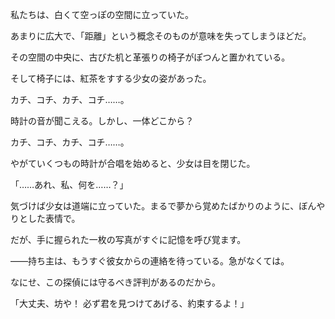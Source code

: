<!-- title: エイジアント・シューアーズ伝承 -->

私たちは、白くて空っぽの空間に立っていた。

あまりに広大で、「距離」という概念そのものが意味を失ってしまうほどだ。

その空間の中央に、古びた机と革張りの椅子がぽつんと置かれている。

そして椅子には、紅茶をすする少女の姿があった。

カチ、コチ、カチ、コチ……。

時計の音が聞こえる。しかし、一体どこから？

カチ、コチ、カチ、コチ……。

やがていくつもの時計が合唱を始めると、少女は目を閉じた。

「……あれ、私、何を……？」

気づけば少女は道端に立っていた。まるで夢から覚めたばかりのように、ぼんやりとした表情で。

だが、手に握られた一枚の写真がすぐに記憶を呼び覚ます。

――持ち主は、もうすぐ彼女からの連絡を待っている。急がなくては。

なにせ、この探偵には守るべき評判があるのだから。

「大丈夫、坊や！ 必ず君を見つけてあげる、約束するよ！」
